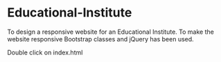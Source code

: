# Educational-Institute

To design a responsive website for an Educational Institute.
To make the website responsive Bootstrap classes and jQuery has been used.

Double click on index.html
